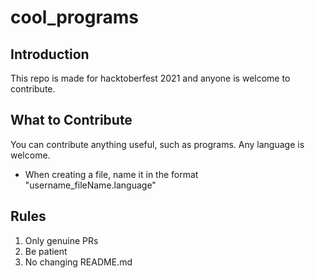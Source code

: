 # cool_programs

## Introduction
This repo is made for hacktoberfest 2021 and anyone is welcome to contribute.

## What to Contribute
You can contribute anything useful, such as programs. Any language is welcome.

- When creating a file, name it in the format "username_fileName.language"

## Rules
1. Only genuine PRs
2. Be patient
3. No changing README.md

